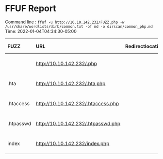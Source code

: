 # FFUF Report

  Command line : `ffuf -u http://10.10.142.232/FUZZ.php -w /usr/share/wordlists/dirb/common.txt -of md -o dirscan/common_php.md`
  Time: 2022-01-04T04:34:30-05:00

  | FUZZ | URL | Redirectlocation | Position | Status Code | Content Length | Content Words | Content Lines | Content Type | ResultFile |
  | :- | :-- | :--------------- | :---- | :------- | :---------- | :------------- | :------------ | :--------- | :----------- |
  |  | http://10.10.142.232/.php |  | 1 | 403 | 278 | 20 | 10 | text/html; charset=iso-8859-1 |  |
  | .hta | http://10.10.142.232/.hta.php |  | 11 | 403 | 278 | 20 | 10 | text/html; charset=iso-8859-1 |  |
  | .htaccess | http://10.10.142.232/.htaccess.php |  | 12 | 403 | 278 | 20 | 10 | text/html; charset=iso-8859-1 |  |
  | .htpasswd | http://10.10.142.232/.htpasswd.php |  | 13 | 403 | 278 | 20 | 10 | text/html; charset=iso-8859-1 |  |
  | index | http://10.10.142.232/index.php |  | 2017 | 200 | 5829 | 1689 | 142 | text/html; charset=UTF-8 |  |
  